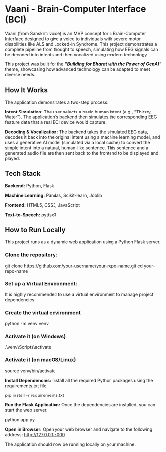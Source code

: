 # Vaani - Brain-Computer Interface (BCI)
Vaani (from Sanskrit: voice) is an MVP concept for a Brain-Computer Interface designed to give a voice to individuals with severe motor disabilities like ALS and Locked-in Syndrome. This project demonstrates a complete pipeline from thought to speech, simulating how EEG signals can be decoded into intents and then vocalized using modern technology.

This project was built for the ***"Building for Bharat with the Power of GenAI"*** theme, showcasing how advanced technology can be adapted to meet diverse needs.

## How It Works
The application demonstrates a two-step process:

**Intent Simulation:** The user selects a basic human intent (e.g., "Thirsty, Water"). The application's backend then simulates the corresponding EEG feature data that a real BCI device would capture.

**Decoding & Vocalization:** The backend takes the simulated EEG data, decodes it back into the original intent using a machine learning model, and uses a generative AI model (simulated via a local cache) to convert the simple intent into a natural, human-like sentence. This sentence and a generated audio file are then sent back to the frontend to be displayed and played.

## Tech Stack
**Backend:** Python, Flask

**Machine Learning:** Pandas, Scikit-learn, Joblib

**Frontend:** HTML5, CSS3, JavaScript

**Text-to-Speech:** pyttsx3

## How to Run Locally
This project runs as a dynamic web application using a Python Flask server.

### Clone the repository:

git clone https://github.com/your-username/your-repo-name.git
cd your-repo-name

### Set up a Virtual Environment:
It is highly recommended to use a virtual environment to manage project dependencies.

### Create the virtual environment
python -m venv venv

### Activate it (on Windows)
.\venv\Scripts\activate

### Activate it (on macOS/Linux)
source venv/bin/activate

**Install Dependencies:**
Install all the required Python packages using the requirements.txt file.

pip install -r requirements.txt

**Run the Flask Application:**
Once the dependencies are installed, you can start the web server.

python app.py

**Open in Browser:**
Open your web browser and navigate to the following address:
http://127.0.0.1:5000

The application should now be running locally on your machine.
